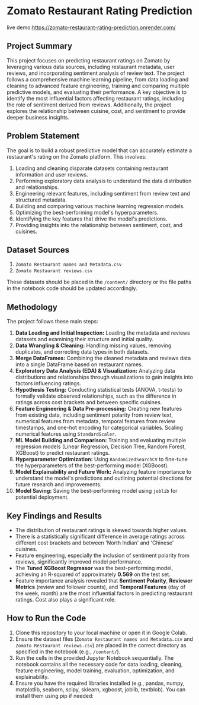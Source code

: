 # Zomato Restaurant Rating Prediction

live demo:https://zomato-restaurant-rating-prediction.onrender.com/

## Project Summary

This project focuses on predicting restaurant ratings on Zomato by leveraging various data sources, including restaurant metadata, user reviews, and incorporating sentiment analysis of review text. The project follows a comprehensive machine learning pipeline, from data loading and cleaning to advanced feature engineering, training and comparing multiple predictive models, and evaluating their performance. A key objective is to identify the most influential factors affecting restaurant ratings, including the role of sentiment derived from reviews. Additionally, the project explores the relationship between cuisine, cost, and sentiment to provide deeper business insights.

## Problem Statement

The goal is to build a robust predictive model that can accurately estimate a restaurant's rating on the Zomato platform. This involves:
1.  Loading and cleaning disparate datasets containing restaurant information and user reviews.
2.  Performing exploratory data analysis to understand the data distribution and relationships.
3.  Engineering relevant features, including sentiment from review text and structured metadata.
4.  Building and comparing various machine learning regression models.
5.  Optimizing the best-performing model's hyperparameters.
6.  Identifying the key features that drive the model's predictions.
7.  Providing insights into the relationship between sentiment, cost, and cuisines.

## Dataset Sources

1.  `Zomato Restaurant names and Metadata.csv`
2.  `Zomato Restaurant reviews.csv`

These datasets should be placed in the `/content/` directory or the file paths in the notebook code should be updated accordingly.

## Methodology

The project follows these main steps:

1.  **Data Loading and Initial Inspection:** Loading the metadata and reviews datasets and examining their structure and initial quality.
2.  **Data Wrangling & Cleaning:** Handling missing values, removing duplicates, and correcting data types in both datasets.
3.  **Merge DataFrames:** Combining the cleaned metadata and reviews data into a single DataFrame based on restaurant names.
4.  **Exploratory Data Analysis (EDA) & Visualization:** Analyzing data distributions and relationships through visualizations to gain insights into factors influencing ratings.
5.  **Hypothesis Testing:** Conducting statistical tests (ANOVA, t-tests) to formally validate observed relationships, such as the difference in ratings across cost brackets and between specific cuisines.
6.  **Feature Engineering & Data Pre-processing:** Creating new features from existing data, including sentiment polarity from review text, numerical features from metadata, temporal features from review timestamps, and one-hot encoding for categorical variables. Scaling numerical features using `StandardScaler`.
7.  **ML Model Building and Comparison:** Training and evaluating multiple regression models (Linear Regression, Decision Tree, Random Forest, XGBoost) to predict restaurant ratings.
8.  **Hyperparameter Optimization:** Using `RandomizedSearchCV` to fine-tune the hyperparameters of the best-performing model (XGBoost).
9.  **Model Explainability and Future Work:** Analyzing feature importance to understand the model's predictions and outlining potential directions for future research and improvements.
10. **Model Saving:** Saving the best-performing model using `joblib` for potential deployment.

## Key Findings and Results

*   The distribution of restaurant ratings is skewed towards higher values.
*   There is a statistically significant difference in average ratings across different cost brackets and between 'North Indian' and 'Chinese' cuisines.
*   Feature engineering, especially the inclusion of sentiment polarity from reviews, significantly improved model performance.
*   The **Tuned XGBoost Regressor** was the best-performing model, achieving an R-squared of approximately **0.569** on the test set.
*   Feature importance analysis revealed that **Sentiment Polarity**, **Reviewer Metrics** (review and follower counts), and **Temporal Features** (day of the week, month) are the most influential factors in predicting restaurant ratings. Cost also plays a significant role.

## How to Run the Code

1.  Clone this repository to your local machine or open it in Google Colab.
2.  Ensure the dataset files (`Zomato Restaurant names and Metadata.csv` and `Zomato Restaurant reviews.csv`) are placed in the correct directory as specified in the notebook (e.g., `/content/`).
3.  Run the cells in the provided Jupyter Notebook sequentially. The notebook contains all the necessary code for data loading, cleaning, feature engineering, model training, evaluation, optimization, and explainability.
4.  Ensure you have the required libraries installed (e.g., pandas, numpy, matplotlib, seaborn, scipy, sklearn, xgboost, joblib, textblob). You can install them using pip if needed:
